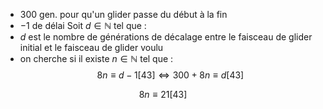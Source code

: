 - $300$ gen. pour qu'un glider passe du début à la fin
- $-1$ de délai
Soit $d \in \mathbb{N}$ tel que :
- $d$ est le nombre de générations  de décalage entre le faisceau de glider initial et le faisceau de glider voulu
- on cherche si il existe $n \in \mathbb{N}$ tel que : 
  $$8n \equiv d-1 [43] \Leftrightarrow 300 + 8n \equiv d [43]$$

$$8n \equiv 21 [43]$$
